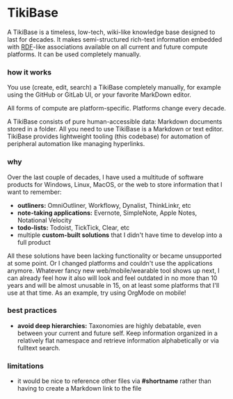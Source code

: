 # TikiBase

A TikiBase is a timeless, low-tech, wiki-like knowledge base designed to last
for decades. It makes semi-structured rich-text information embedded with
[RDF](https://en.wikipedia.org/wiki/Resource_Description_Framework)-like
associations available on all current and future compute platforms. It can be
used completely manually.

### how it works

You use (create, edit, search) a TikiBase completely manually, for example using
the GitHub or GitLab UI, or your favorite MarkDown editor.

All forms of compute are platform-specific. Platforms change every decade.

A TikiBase consists of pure human-accessible data: Markdown documents stored in
a folder. All you need to use TikiBase is a Markdown or text editor. TikiBase
provides lightweight tooling (this codebase) for automation of peripheral
automation like managing hyperlinks.

### why

Over the last couple of decades, I have used a multitude of software products
for Windows, Linux, MacOS, or the web to store information that I want to
remember:

- **outliners:** OmniOutliner, Workflowy, Dynalist, ThinkLinkr, etc
- **note-taking applications:** Evernote, SimpleNote, Apple Notes, Notational
  Velocity
- **todo-lists:** Todoist, TickTick, Clear, etc
- multiple **custom-built solutions** that I didn't have time to develop into a
  full product

All these solutions have been lacking functionality or became unsupported at
some point. Or I changed platforms and couldn't use the applications anymore.
Whatever fancy new web/mobile/wearable tool shows up next, I can already feel
how it also will look and feel outdated in no more than 10 years and will be
almost unusable in 15, on at least some platforms that I'll use at that time. As
an example, try using OrgMode on mobile!

### best practices

- **avoid deep hierarchies:** Taxonomies are highly debatable, even between your
  current and future self. Keep information organized in a relatively flat
  namespace and retrieve information alphabetically or via fulltext search.

### limitations

- it would be nice to reference other files via **#shortname** rather than
  having to create a Markdown link to the file
